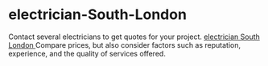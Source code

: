 # electrician-South-London
Contact several electricians to get quotes for your project. [electrician South London ](https://lgcgroup.london/emergency-electricians-london/)Compare prices, but also consider factors such as reputation, experience, and the quality of services offered.
